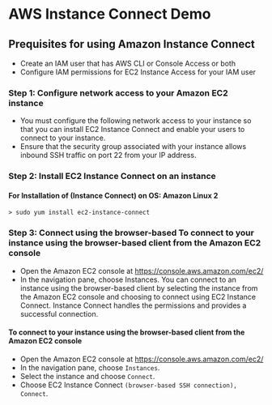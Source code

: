 # AWS Instance Connect Demo
## Prequisites for using Amazon Instance Connect
* Create an IAM user that has AWS CLI or Console Access or both
* Configure IAM permissions for EC2 Instance Access for your IAM user

### Step 1: Configure network access to your Amazon EC2 instance
* You must configure the following network access to your instance so that you can install EC2 Instance Connect and enable your users to connect to your instance.
* Ensure that the security group associated with your instance allows inbound SSH traffic on port 22 from your IP address.

### Step 2: Install EC2 Instance Connect on an instance
#### For Installation of (Instance Connect) on OS: Amazon Linux 2
```
> sudo yum install ec2-instance-connect
```
### Step 3: Connect using the browser-based To connect to your instance using the browser-based client from the Amazon EC2 console

* Open the Amazon EC2 console at https://console.aws.amazon.com/ec2/
* In the navigation pane, choose Instances.
You can connect to an instance using the browser-based client by selecting the instance from the Amazon EC2 console and choosing to connect using EC2 Instance Connect. Instance Connect handles the permissions and provides a successful connection.

#### To connect to your instance using the browser-based client from the Amazon EC2 console

* Open the Amazon EC2 console at https://console.aws.amazon.com/ec2/
* In the navigation pane, choose ```Instances```.
* Select the instance and choose ```Connect```.
* Choose EC2 Instance Connect ```(browser-based SSH connection), Connect```.
